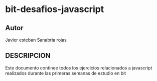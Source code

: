 # bit-desafios-javascript
## Autor
Javier esteban Sanabria rojas
## DESCRIPCION
Este documento continee todos los ejercicios relacionados a javascript realizados durante las primeras semanas de estudio en bit 
